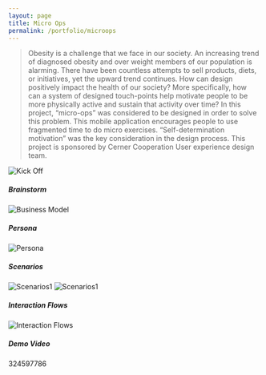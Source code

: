 ```yaml
---
layout: page
title: Micro Ops
permalink: /portfolio/microops
---
```


> Obesity is a challenge that we face in our society. An increasing trend of diagnosed obesity and over weight members of our population is alarming. There have been countless attempts to sell products, diets, or initiatives, yet the upward trend continues. How can design positively impact the health of our society? More specifically, how can a system of designed touch-points help motivate people to be more physically active and sustain that activity over time? In this project, “micro-ops” was considered to be designed in order to solve this problem. This mobile application encourages people to use fragmented time to do micro exercises. “Self-determination motivation” was the key consideration in the design process. This project is sponsored by Cerner Cooperation User experience design team. 

![Kick Off](https://cyrus-education.github.io/images/cencer_kickoff.jpg "Large example image")
##### Brainstorm
![Business Model](https://cyrus-education.github.io/images/cencer_bs.png "Large example image")
##### Persona
![Persona](https://cyrus-education.github.io/images/cencer_persona.jpg "Large example image")
##### Scenarios
![Scenarios1](https://cyrus-education.github.io/images/cencer_s1.png "Large example image")
![Scenarios1](https://cyrus-education.github.io/images/cencer_s2.png "Large example image")
##### Interaction Flows
![Interaction Flows](https://cyrus-education.github.io/images/cencer_if.jpg "Large example image")
##### Demo Video
324597786
